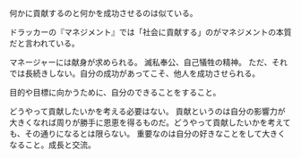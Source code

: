 何かに貢献するのと何かを成功させるのは似ている。

ドラッカーの『マネジメント』では「社会に貢献する」のがマネジメントの本質だと言われている。

マネージャーには献身が求められる。
滅私奉公、自己犠牲の精神。
ただ、それでは長続きしない。自分の成功があってこそ、他人を成功させられる。

目的や目標に向かうために、自分のできることをすること。

どうやって貢献したいかを考える必要はない。
貢献というのは自分の影響力が大きくなれば周りが勝手に恩恵を得るものだ。どうやって貢献したいかを考えても、その通りになるとは限らない。
重要なのは自分の好きなことをして大きくなること。成長と交流。
